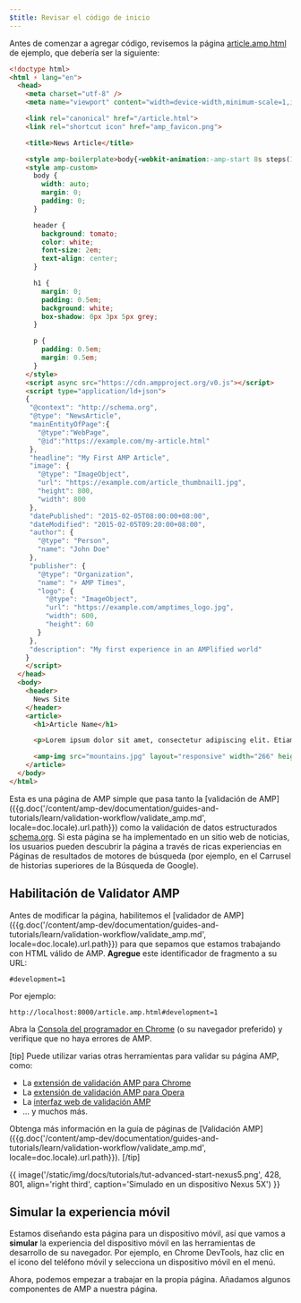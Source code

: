 ```yaml
---
$title: Revisar el código de inicio
---
```


Antes de comenzar a agregar código, revisemos la página [article.amp.html](https://github.com/googlecodelabs/accelerated-mobile-pages-advanced/blob/master/article.amp.html) de ejemplo, que debería ser la siguiente:

```html
<!doctype html>
<html ⚡ lang="en">
  <head>
    <meta charset="utf-8" />
    <meta name="viewport" content="width=device-width,minimum-scale=1,initial-scale=1">

    <link rel="canonical" href="/article.html">
    <link rel="shortcut icon" href="amp_favicon.png">

    <title>News Article</title>

    <style amp-boilerplate>body{-webkit-animation:-amp-start 8s steps(1,end) 0s 1 normal both;-moz-animation:-amp-start 8s steps(1,end) 0s 1 normal both;-ms-animation:-amp-start 8s steps(1,end) 0s 1 normal both;animation:-amp-start 8s steps(1,end) 0s 1 normal both}@-webkit-keyframes -amp-start{from{visibility:hidden}to{visibility:visible}}@-moz-keyframes -amp-start{from{visibility:hidden}to{visibility:visible}}@-ms-keyframes -amp-start{from{visibility:hidden}to{visibility:visible}}@-o-keyframes -amp-start{from{visibility:hidden}to{visibility:visible}}@keyframes -amp-start{from{visibility:hidden}to{visibility:visible}}</style><noscript><style amp-boilerplate>body{-webkit-animation:none;-moz-animation:none;-ms-animation:none;animation:none}</style></noscript>
    <style amp-custom>
      body {
        width: auto;
        margin: 0;
        padding: 0;
      }

      header {
        background: tomato;
        color: white;
        font-size: 2em;
        text-align: center;
      }

      h1 {
        margin: 0;
        padding: 0.5em;
        background: white;
        box-shadow: 0px 3px 5px grey;
      }

      p {
        padding: 0.5em;
        margin: 0.5em;
      }
    </style>
    <script async src="https://cdn.ampproject.org/v0.js"></script>
    <script type="application/ld+json">
    {
     "@context": "http://schema.org",
     "@type": "NewsArticle",
     "mainEntityOfPage":{
       "@type":"WebPage",
       "@id":"https://example.com/my-article.html"
     },
     "headline": "My First AMP Article",
     "image": {
       "@type": "ImageObject",
       "url": "https://example.com/article_thumbnail1.jpg",
       "height": 800,
       "width": 800
     },
     "datePublished": "2015-02-05T08:00:00+08:00",
     "dateModified": "2015-02-05T09:20:00+08:00",
     "author": {
       "@type": "Person",
       "name": "John Doe"
     },
     "publisher": {
       "@type": "Organization",
       "name": "⚡ AMP Times",
       "logo": {
         "@type": "ImageObject",
         "url": "https://example.com/amptimes_logo.jpg",
         "width": 600,
         "height": 60
       }
     },
     "description": "My first experience in an AMPlified world"
    }
    </script>
  </head>
  <body>
    <header>
      News Site
    </header>
    <article>
      <h1>Article Name</h1>

      <p>Lorem ipsum dolor sit amet, consectetur adipiscing elit. Etiam egestas tortor sapien, non tristique ligula accumsan eu.</p>

      <amp-img src="mountains.jpg" layout="responsive" width="266" height="150"></amp-img>
    </article>
  </body>
</html>
```

Esta es una página de AMP simple que pasa tanto la [validación de AMP]({{g.doc('/content/amp-dev/documentation/guides-and-tutorials/learn/validation-workflow/validate_amp.md', locale=doc.locale).url.path}}) como la validación de datos estructurados [schema.org](http://schema.org/). Si esta página se ha implementado en un sitio web de noticias, los usuarios pueden descubrir la página a través de ricas experiencias en Páginas de resultados de motores de búsqueda (por ejemplo, en el Carrusel de historias superiores de la Búsqueda de Google).

## Habilitación de Validator AMP

Antes de modificar la página, habilitemos el [validador de AMP]({{g.doc('/content/amp-dev/documentation/guides-and-tutorials/learn/validation-workflow/validate_amp.md', locale=doc.locale).url.path}}) para que sepamos que estamos trabajando con HTML válido de AMP. **Agregue** este identificador de fragmento a su URL:

```text
#development=1
```

Por ejemplo:

```text
http://localhost:8000/article.amp.html#development=1
```

Abra la [Consola del programador en Chrome](https://developer.chrome.com/devtools/docs/console) (o su navegador preferido) y verifique que no haya errores de AMP.

[tip]
Puede utilizar varias otras herramientas para validar su página AMP, como:

- La [extensión de validación AMP para Chrome](https://chrome.google.com/webstore/detail/amp-validator/nmoffdblmcmgeicmolmhobpoocbbmknc)
- La [extensión de validación AMP para Opera](https://addons.opera.com/en-gb/extensions/details/amp-validator/)
- La [interfaz web de validación AMP](https://validator.ampproject.org/)
- ... y muchos más.

Obtenga más información en la guía de páginas de [Validación AMP]({{g.doc('/content/amp-dev/documentation/guides-and-tutorials/learn/validation-workflow/validate_amp.md', locale=doc.locale).url.path}}).
[/tip]

{{ image('/static/img/docs/tutorials/tut-advanced-start-nexus5.png', 428, 801, align='right third', caption='Simulado en un dispositivo Nexus 5X') }}

## Simular la experiencia móvil

Estamos diseñando esta página para un dispositivo móvil, así que vamos a **simular** la experiencia del dispositivo móvil en las herramientas de desarrollo de su navegador. Por ejemplo, en Chrome DevTools, haz clic en el icono del teléfono móvil y selecciona un dispositivo móvil en el menú.

Ahora, podemos empezar a trabajar en la propia página. Añadamos algunos componentes de AMP a nuestra página.
